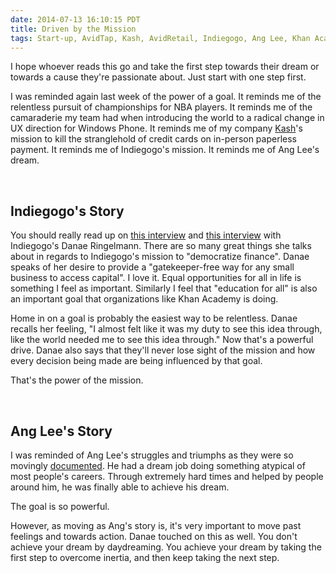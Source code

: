 ```yaml
---
date: 2014-07-13 16:10:15 PDT
title: Driven by the Mission
tags: Start-up, AvidTap, Kash, AvidRetail, Indiegogo, Ang Lee, Khan Academy
---
```

I hope whoever reads this go and take the first step towards their dream or
towards a cause they're passionate about. Just start with one step first.

I was reminded again last week of the power of a goal. It reminds me of the
relentless pursuit of championships for NBA players. It reminds me of the
camaraderie my team had when introducing the world to a radical change in UX
direction for Windows Phone. It reminds me of my company [Kash][4]'s mission to
kill the stranglehold of credit cards on in-person paperless payment. It reminds
me of Indiegogo's mission. It reminds me of Ang Lee's dream.

<br>

## **Indiegogo's Story**

You should really read up on [this interview][2] and [this interview][1] with
Indiegogo's Danae Ringelmann. There are so many great things she talks about in
regards to Indiegogo's mission to "democratize finance". Danae speaks of her
desire to provide a "gatekeeper-free way for any small business to access
capital". I love it. Equal opportunities for all in life is something I feel as
important. Similarly I feel that "education for all" is also an important goal
that organizations like Khan Academy is doing.

Home in on a goal is probably the easiest way to be relentless. Danae recalls her
feeling, "I almost felt like it was my duty to see this idea through, like the
world needed me to see this idea through." Now that's a powerful drive. Danae
also says that they'll never lose sight of the mission and how every decision
being made are being influenced by that goal.

That's the power of the mission.

<br>

## **Ang Lee's Story**

I was reminded of Ang Lee's struggles and triumphs as they were so movingly
[documented][3]. He had a dream job doing something atypical of most people's
careers. Through extremely hard times and helped by people around him, he was
finally able to achieve his dream.

The goal is so powerful.

However, as moving as Ang's story is, it's very important to move past feelings and
towards action. Danae touched on this as well. You don't achieve your dream by
daydreaming. You achieve your dream by taking the first step to overcome
inertia, and then keep taking the next step.

  [1]: http://venturebeat.com/2014/02/21/indiegogo-founder-danae-ringelmann-we-will-never-lose-sight-of-our-vision-to-democratize-finance/
  [2]: http://www.entrepreneur.com/article/229543
  [3]: http://whatshihsaid.com/2013/02/26/ang-lee-a-never-ending-dream/
  [4]: http://www.withkash.com
